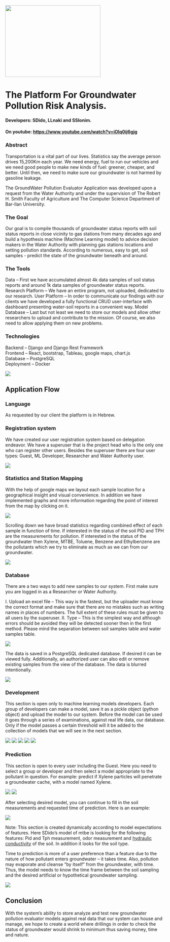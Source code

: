 <img src="images/aquaS_logo.png" width="300" height="225">

# The Platform For Groundwater Pollution Risk Analysis.
#### Developers: SDido, LLnaki and SSlonim.
#### On youtube: https://www.youtube.com/watch?v=iOIq0ij6gjg

### Abstract
Transportation is a vital part of our lives. 
Statistics say the average person drives 15,200Km each year.
We need energy, fuel to run our vehicles and we need good people
to make new kinds of fuel: greener, cheaper, and better.
Until then, we need to make sure our groundwater is not harmed by gasoline leakage.

The GroundWater Pollution Evaluator Application was developed upon a request from the Water Authority and under the supervision of The Robert H. Smith Faculty of Agriculture and The Computer Science Department of Bar-Ilan University.

### The Goal
Our goal is to compile thousands of groundwater status reports with soil status reports in close vicinity to gas stations from many decades ago and build a hypothesis machine (Machine Learning model) to advice decision makers in the Water Authority with planning gas stations locations and setting pollution standards. 
According to numerous, easy to get, soil samples - predict the state of the groundwater beneath and around.

### The Tools
Data – First we have accumulated almost 4k data samples of soil status reports and around 1k data samples of groundwater status reports.
Research Platform – We have an entire program, not uploaded, dedicated to our research.
User Platform – In order to communicate our findings with our clients we have developed a 
fully functional CRUD user-interface with dashboard presenting water-soil reports in a convenient way. 
Model Database – Last but not least we need to store our models and allow other researchers to upload and contribute to the mission. Of course, we also need to allow applying them on new problems. 

### Technologies
Backend – Django and Django Rest Framework<br>
Frontend – React, bootstrap, Tableau, google maps, chart.js<br>
Database – PostgreSQL<br>
Deployment – Docker

<img src="images/arch.jpg">



## Application Flow

### Language
As requested by our client the platform is in Hebrew.

### Registration system
We have created our user registration system based on delegation endeavor. 
We have a superuser that is the project head who is the only one who can register
other users.  Besides the superuser there are four user types: Guest, ML Developer, 
Researcher and Water Authority user.

<img src="images/register.png">


### Statistics and Station Mapping
With the help of google maps we layout each sample location for a geographical insight and 
visual convenience. In addition we have implemented graphs and more information regarding 
the point of interest from the map by clicking on it.

<img src="images/stats1.png">

Scrolling down we have broad statistics regarding combined effect of each sample in function of time. If interested in the status of the soil PID and TPH are the measurements for pollution.
If interested in the status of the groundwater then Xylene, MTBE, Toluene, Benzene and Ethylbenzene are the pollutants which we try to eliminate as much as we can from our groundwater. 


<img src="images/stats2.png">


### Database 
There are a two ways to add new samples to our system. 
First make sure you are logged in as a Researcher or Water Authority.

I. Upload an excel file – This way is the fastest, but the uploader must know the 
correct format and make sure that there are no mistakes such as writing names in places of numbers. The full extent of these rules must be given to all users by the superuser. 
II. Type – This is the simplest way and although errors should be avoided they will be detected
sooner then in the first method.
Please mind the separation between soil samples table and water samples table. 


<img src="images/database1.png">


The data is saved in a PostgreSQL dedicated database.
If desired it can be viewed fully. Additionally, an authorized user can also edit or remove 
existing samples from the view of the database.
The data is blurred intentionally.


<img src="images/database2.png">


### Development 
This section is open only to machine learning models developers.
Each group of developers can make a model, save it as a pickle object (python object)
and upload the model to our system.
Before the model can be used it goes through a series of examinations, against real life data, our database. Only if the model passes a certain threshold will it be added to the collection of
models that we will see in the next section.

<img src="images/model_dev.png">

<img src="images/model_dev1.png">

<img src="images/model_dev2.png">

<img src="images/model_dev3.png">

<img src="images/model_dev6.png">

### Prediction
This section is open to every user including the Guest.
Here you need to select a group or developer and then select
a model appropriate to the pollutant in question.
For example: predict if Xylene particles will penetrate a groundwater cache, with a model named Xylene.

<img src="images/model_dev4.png">

<img src="images/model_dev_mtbe.png">

After selecting desired model, you can continue to fill in the soil measurements and requested time of prediction. 
Here is an example:

<img src="images/model_dev5.png">

Note: This section is created dynamically according to model expectations of features.
Here SDido’s model of mtbe is looking for the following features:
Pid and Tph measurement, odor measurement and <a href="https://www.sciencedirect.com/topics/earth-and-planetary-sciences/hydraulic-conductivity">hydraulic conductivity</a> of the soil.
In addition it looks for the soil type. 

Time to prediction is more of a user preference than a feature due to the nature of how pollutant enters groundwater – it takes time. Also, pollution may evaporate and cleanse “by itself” from the groundwater, with time. Thus, the model needs to know the time frame between the soil sampling and the desired artificial or hypothetical groundwater sampling. 

<img src="images/model_usage_results.png">


## Conclusion

With the system’s ability to store analyze and test new groundwater pollution evaluator models against real data that our system can house and manage, we hope to create a world where drillings in order to check the status of groundwater would shrink to minimum thus saving money, time and nature.  
